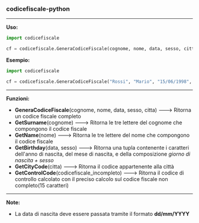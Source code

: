 ### codicefiscale-python

******

**Uso:**

```python
import codicefiscale

cf = codicefiscale.GeneraCodiceFiscale(cognome, nome, data, sesso, citta)
```

**Esempio:**

```python
import codicefiscale

cf = codicefiscale.GeneraCodiceFiscale("Rossi", "Mario", "15/06/1998", "M", "Roma")
```

*******

**Funzioni:**

- **GeneraCodiceFiscale**(cognome, nome, data, sesso, citta) ---> Ritorna un codice fiscale completo
- **GetSurname**(cognome) ---> Ritorna le tre lettere del cognome che compongono il codice fiscale
- **GetName**(nome) ---> Ritorna le tre lettere del nome che compongono il codice fiscale
- **GetBirthday**(data, sesso) ---> Ritorna una tupla contenente i caratteri dell'anno di nascita, del mese di nascita, e della composizione *giorno di nascita + sesso*
- **GetCityCode**(citta) ---> Ritorna il codice appartenente alla città
- **GetControlCode**(codicefiscale_incompleto) ---> Ritorna il codice di controllo calcolato con il preciso calcolo sul codice fiscale non completo(15 caratteri)

****

**Note:**

- La data di nascita deve essere passata tramite il formato **dd/mm/YYYY**